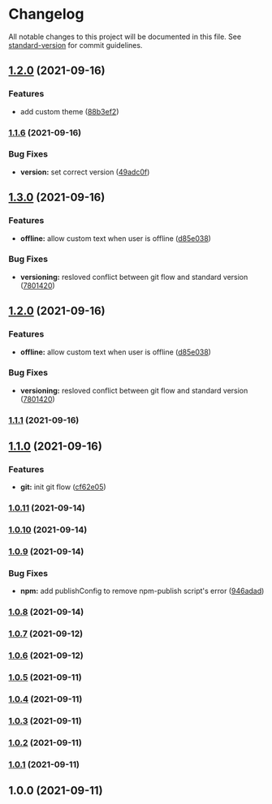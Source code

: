 # Changelog

All notable changes to this project will be documented in this file. See [standard-version](https://github.com/conventional-changelog/standard-version) for commit guidelines.

## [1.2.0](https://github.com/fashionstudio/react-native-web-app/compare/v1.1.6...v1.2.0) (2021-09-16)


### Features

* add custom theme ([88b3ef2](https://github.com/fashionstudio/react-native-web-app/commit/88b3ef20db1a15002f0fd8c20996fc72df77044b))

### [1.1.6](https://github.com/fashionstudio/react-native-web-app/compare/v1.1.5...v1.1.6) (2021-09-16)


### Bug Fixes

* **version:** set correct version ([49adc0f](https://github.com/fashionstudio/react-native-web-app/commit/49adc0fbd2fd2cf07be60826b6ed67a77b1fe637))

## [1.3.0](https://github.com/fashionstudio/react-native-web-app/compare/v1.1.1...v1.3.0) (2021-09-16)


### Features

* **offline:** allow custom text when user is offline ([d85e038](https://github.com/fashionstudio/react-native-web-app/commit/d85e038d5b4dee798db2a8e7dce2b01fc2795324))


### Bug Fixes

* **versioning:** resloved conflict between git flow and standard version ([7801420](https://github.com/fashionstudio/react-native-web-app/commit/7801420415303b951a81d10437fe7782cfab13d4))

## [1.2.0](https://github.com/fashionstudio/react-native-web-app/compare/v1.1.1...v1.2.0) (2021-09-16)


### Features

* **offline:** allow custom text when user is offline ([d85e038](https://github.com/fashionstudio/react-native-web-app/commit/d85e038d5b4dee798db2a8e7dce2b01fc2795324))


### Bug Fixes

* **versioning:** resloved conflict between git flow and standard version ([7801420](https://github.com/fashionstudio/react-native-web-app/commit/7801420415303b951a81d10437fe7782cfab13d4))

### [1.1.1](https://github.com/fashionstudio/react-native-web-app/compare/v1.1.0...v1.1.1) (2021-09-16)

## [1.1.0](https://github.com/fashionstudio/react-native-web-app/compare/v1.0.11...v1.1.0) (2021-09-16)


### Features

* **git:** init git flow ([cf62e05](https://github.com/fashionstudio/react-native-web-app/commit/cf62e058756e4dcf65901316aa6483b7668a61da))

### [1.0.11](https://github.com/fashionstudio/react-native-web-app/compare/v1.0.9...v1.0.11) (2021-09-14)

### [1.0.10](https://github.com/fashionstudio/react-native-web-app/compare/v1.0.9...v1.0.10) (2021-09-14)

### [1.0.9](https://github.com/fashionstudio/react-native-web-app/compare/v1.0.8...v1.0.9) (2021-09-14)


### Bug Fixes

* **npm:** add publishConfig to remove npm-publish script's error ([946adad](https://github.com/fashionstudio/react-native-web-app/commit/946adadc39ad2c0696d40fa9c933e0d431ca7c7e))

### [1.0.8](https://github.com/fashionstudio/react-native-web-app/compare/v1.0.7...v1.0.8) (2021-09-14)

### [1.0.7](https://github.com/fashionstudio/react-native-web-app/compare/v1.0.6...v1.0.7) (2021-09-12)

### [1.0.6](https://github.com/fashionstudio/react-native-web-app/compare/v1.0.5...v1.0.6) (2021-09-12)

### [1.0.5](https://github.com/fashionstudio/react-native-web-app/compare/v1.0.4...v1.0.5) (2021-09-11)

### [1.0.4](https://github.com/fashionstudio/react-native-web-app/compare/v1.0.3...v1.0.4) (2021-09-11)

### [1.0.3](https://github.com/fashionstudio/react-native-web-app/compare/v1.0.2...v1.0.3) (2021-09-11)

### [1.0.2](https://github.com/fashionstudio/react-native-web-app/compare/v1.0.1...v1.0.2) (2021-09-11)

### [1.0.1](https://github.com/fashionstudio/react-native-web-app/compare/v1.0.0...v1.0.1) (2021-09-11)

## 1.0.0 (2021-09-11)
